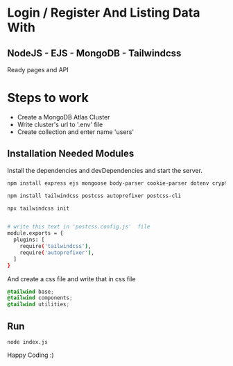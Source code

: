 # Login / Register And Listing Data With
## NodeJS - EJS - MongoDB - Tailwindcss

Ready pages and API

# Steps to work
- Create a MongoDB Atlas Cluster
- Write cluster's url to '.env' file
- Create collection and enter name 'users'

## Installation Needed Modules

Install the dependencies and devDependencies and start the server.

```sh
npm install express ejs mongoose body-parser cookie-parser dotenv crypto jsonwebtoken jwt-decode

npm install tailwindcss postcss autoprefixer postcss-cli

npx tailwindcss init


# write this text in 'postcss.config.js'  file
module.exports = {
  plugins: [
    require('tailwindcss'),
    require('autoprefixer'),
  ]
} 
```

And create a css file and write that in css file
```css
@tailwind base;
@tailwind components;
@tailwind utilities;
```

## Run
` node index.js `


Happy Coding :)
